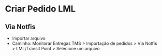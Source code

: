 # Criar Pedido LML

## Via Notfis

* Importar arquivo
* Caminho: Monitorar Entregas TMS > Importação de pedidos > Via Notfis > LML/Transit Point > Selecione um arquivo

